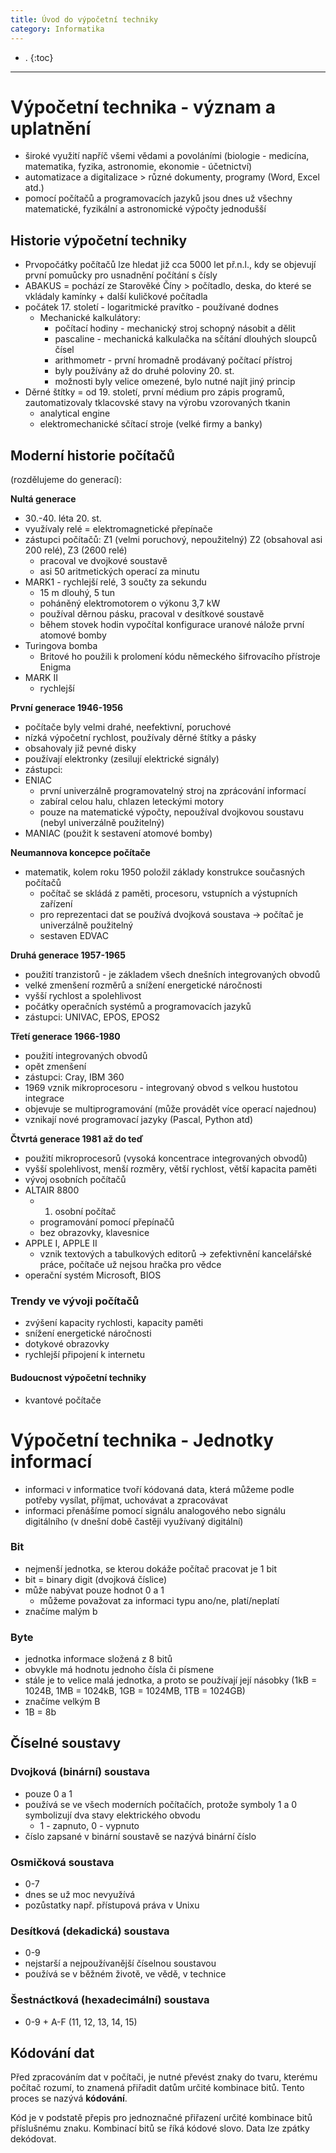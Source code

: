 ```yaml
---
title: Úvod do výpočetní techniky
category: Informatika
---
```


- .
{:toc}
---

# Výpočetní technika - význam a uplatnění

- široké využití napříč všemi vědami a povoláními (biologie - medicína, matematika, fyzika, astronomie, ekonomie - účetnictví)
- automatizace a digitalizace > různé dokumenty, programy (Word, Excel atd.)
- pomocí počítačů a programovacích jazyků jsou dnes už všechny matematické, fyzikální a astronomické výpočty jednodušší

## Historie výpočetní techniky
- Prvopočátky počítačů lze hledat již cca 5000 let př.n.l., kdy se objevují první pomuůcky pro usnadnění počítání s čísly
- ABAKUS = pochází ze Starověké Číny > počítadlo, deska, do které se vkládaly kamínky + další kuličkové počítadla
- počátek 17. století - logaritmické pravítko - používané dodnes
  - Mechanické kalkulátory:
    - počítací hodiny - mechanický stroj schopný násobit a dělit
    - pascaline - mechanická kalkulačka na sčítání dlouhých sloupců čísel 
    - arithmometr - první hromadně prodávaný počítací přístroj
    - byly používány až do druhé poloviny 20. st.
    - možnosti byly velice omezené, bylo nutné najít jiný princip
- Děrné štítky = od 19. století, první médium pro zápis programů, zautomatizovaly tklacovské stavy na výrobu vzorovaných tkanin
  - analytical engine
  - elektromechanické sčítací stroje (velké firmy a banky)

## Moderní historie počítačů
(rozdělujeme do generací):

**Nultá generace**
- 30.-40. léta 20. st. 
- využívaly relé = elektromagnetické přepínače
- zástupci počítačů: Z1 (velmi poruchový, nepoužitelný)
 Z2 (obsahoval asi 200 relé), Z3 (2600 relé)
    - pracoval ve dvojkové soustavě
    - asi 50 aritmetických operací za minutu   
- MARK1 - rychlejší relé, 3 součty za sekundu
    - 15 m dlouhý, 5 tun
    - poháněný elektromotorem o výkonu 3,7 kW
    - používal děrnou pásku, pracoval v desítkové soustavě
    - během stovek hodin vypočítal konfigurace uranové nálože první atomové bomby
- Turingova bomba
    - Britové ho použili k prolomení kódu německého šifrovacího přístroje Enigma
- MARK II
    - rychlejší

**První generace 1946-1956**
- počítače byly velmi drahé, neefektivní, poruchové
- nízká výpočetní rychlost, používaly děrné štítky a pásky
- obsahovaly již pevné disky
- používají elektronky (zesilují elektrické signály)
- zástupci: 
- ENIAC
    - první univerzálně programovatelný stroj na zprácování informací
    - zabíral celou halu, chlazen leteckými motory
    - pouze na matematické výpočty, nepoužíval dvojkovou soustavu (nebyl univerzálně použitelný)
- MANIAC (použit k sestavení atomové bomby)

**Neumannova koncepce počítače**
  - matematik, kolem roku 1950 položil základy konstrukce současných počítačů
    - počítač se skládá z paměti, procesoru, vstupních a výstupních zařízení
    - pro reprezentaci dat se používá dvojková soustava -> počítač je univerzálně použitelný
    - sestaven EDVAC

**Druhá generace 1957-1965**
- použití tranzistorů - je základem všech dnešních integrovaných obvodů
- velké zmenšení rozměrů a snížení energetické náročnosti
- vyšší rychlost a spolehlivost
- počátky operačních systémů a programovacích jazyků
- zástupci: UNIVAC, EPOS, EPOS2

**Třetí generace 1966-1980**
- použití integrovaných obvodů
- opět zmenšení
- zástupci: Cray, IBM 360
- 1969 vznik mikroprocesoru - integrovaný obvod s velkou hustotou integrace
- objevuje se multiprogramování (může provádět více operací najednou)
- vznikají nové programovací jazyky (Pascal, Python atd)

**Čtvrtá generace 1981 až do teď**
- použití mikroprocesorů (vysoká koncentrace integrovaných obvodů)
- vyšší spolehlivost, menší rozměry, větší rychlost, větší kapacita paměti
- vývoj osobních počítačů
- ALTAIR 8800 
    - 1. osobní počítač
    - programování pomocí přepínačů
    - bez obrazovky, klavesnice
- APPLE I, APPLE II
    - vznik textových a tabulkových editorů -> zefektivnění kancelářské práce, počítače už nejsou hračka pro vědce
- operační systém Microsoft, BIOS

### Trendy ve vývoji počítačů
- zvýšení kapacity rychlosti, kapacity paměti
- snížení energetické náročnosti
- dotykové obrazovky
- rychlejší připojení k internetu

#### Budoucnost výpočetní techniky
- kvantové počítače


# Výpočetní technika - Jednotky informací
- informaci v informatice tvoří kódovaná data, která můžeme podle potřeby vysílat, příjmat, uchovávat a zpracovávat
- informaci přenášíme pomocí signálu analogového nebo signálu digitálního (v dnešní době častěji využívaný digitální)

### Bit
- nejmenší jednotka, se kterou dokáže počítač pracovat je 1 bit
- bit = binary digit (dvojková číslice)
- může nabývat pouze hodnot 0 a 1 
    - můžeme považovat za informaci typu ano/ne, platí/neplatí
- značíme malým b

### Byte
- jednotka informace složená z 8 bitů
- obvykle má hodnotu jednoho čísla či písmene
- stále je to velice malá jednotka, a proto se používají její násobky (1kB = 1024B, 1MB = 1024kB, 1GB = 1024MB, 1TB = 1024GB)
- značíme velkým B
- 1B = 8b

## Číselné soustavy

### Dvojková (binární) soustava
- pouze 0 a 1
- používá se ve všech moderních počítačích, protože symboly 1 a 0 symbolizují dva stavy elektrického obvodu
    - 1 - zapnuto, 0 - vypnuto
- číslo zapsané v binární soustavě se nazývá binární číslo

### Osmičková soustava
- 0-7
- dnes se už moc nevyužívá
- pozůstatky např. přístupová práva v Unixu

### Desítková (dekadická) soustava
- 0-9
- nejstarší a nejpoužívanější číselnou soustavou
- používá se v běžném životě, ve vědě, v technice

### Šestnáctková (hexadecimální) soustava
- 0-9 + A-F (11, 12, 13, 14, 15)

## Kódování dat
Před zpracováním dat v počítači, je nutné převést znaky do tvaru, kterému počítač rozumí, to znamená přiřadit datům určité kombinace bitů. Tento proces se nazývá **kódování**.

Kód je v podstatě přepis pro jednoznačné přiřazení určité kombinace bitů příslušnému znaku. Kombinací bitů se říká kódové slovo. Data lze zpátky dekódovat.

